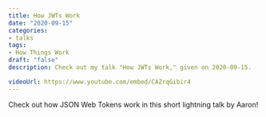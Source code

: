 ```yaml
---
title: How JWTs Work
date: "2020-09-15"
categories:
- talks
tags:
- How Things Work
draft: "false"
description: Check out my talk "How JWTs Work," given on 2020-09-15.

videoUrl: https://www.youtube.com/embed/CAZrqGibir4
---
```

Check out how JSON Web Tokens work in this short lightning talk by Aaron!
